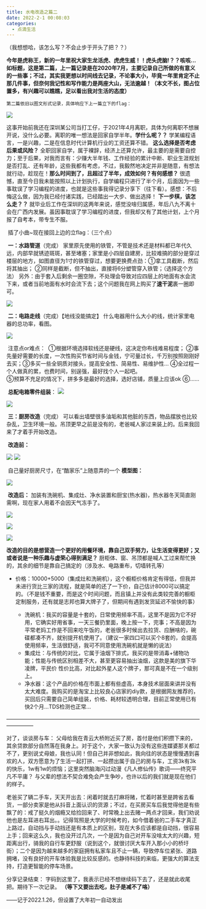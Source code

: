 ```yaml
---
title: 水电改造之篇二
date: 2022-2-1 00:08:03
categories: 
  - 点滴生活
---
```


（我想想哈，该怎么写？不会止步于开头了把？？）
    

**今年是虎称王，新的一年里祝大家生龙活虎、虎虎生威！！虎头虎脑!？？咳咳...如标题，这是第二篇，上一篇记录是在2020年7月，主要记录自己所做的有意义的一些事；不过，其实我更想以时间线去记录，不论事大小，毕竟一年里肯定不止那几件事，但奈何我记性和写作能力是两座大山，无法逾越！（本文不长，图占位置多，有兴趣可以瞧瞧，足以看出我对生活的态度）**
    

    第二篇依旧以图文形式记录，具体响应下上一篇立下的flag：

![](/images/水电改造之篇二0.png)

<!-- more -->

​    这事开始前我还在深圳某公司当打工仔，于2021年4月离职，具体为何离职不想展开说，没什么必要。离职的唯一想法是回家自学半年。
​      **学什么呢？？**
​        学某编程语言，一是兴趣，二是在信息时代计算机行业的工资还算不错。
​      **这么选择是否考虑后果或风险？**
​        全职回家自学，属于裸辞，经济上还算允许，最主要的是需要自控力；至于后果，对我而言有：少赚大半年钱、工作经验的累计中断、职业生涯规划是否打乱、还有年龄，这些我都有考虑，不过，我毅然地决定并非是随意，有想法就行动，趁现在！
​      **那么时间到了，且超过了半年，成效如何？有何感想？**
​        很遗憾，直至今日我未能按照以上计划执行，自学编程只进行了半个月，后面因为一些事耽误了学习编程的进度，也就是这些事我得记录分享下（往下看）。
​        感想：不后悔这么做，因为我已经付诸实践，已经踏出一大步、做出选择！
​      **下一步棋，该怎么走？？**
​        就毕业后工作在深圳的这两年来说，感觉没啥归属感，年后八九不离十会在广西内发展。
​        虽因事耽误了学习编程的进度，但我却又有了其他计划，上个月报了自考本，带专生不服。

​    插了小曲~现在接回上边的立flag：（三个点）

​     **一：水路管道**（完成）
​      家里原先使用的铁管，不管是技术还是材料都已年代久远，内部早就锈迹斑斑，甚至堵塞；家里是小四层自建房，比较难搞的部分是穿过楼层的地方，如图直径为1寸的铁管穿过，想要更换费点劲：
​          ①拿工具截断，然后将其抽出；
​          ②同样是截断，但不抽出，直接将6分塑管穿入铁管；（选择这个方法）
​      另外：由于套入后剩余一圈空隙，不处理会导致对应四层上的地面有水会流下来，或者当前地面有水时会流下去；这个问题我在网上购买了**速干泥**裹一圈即可。

![](/images/水电改造之篇二1.png)



​    **二：电路走线**（完成）【地线没能搞定】
​      什么电器用什么大小的线，统计家里电器的总功率，看图。

![](/images/水电改造之篇二2.png)



​        注意点or难点：
​        ①根据环境选择软线还是硬线，这决定你布线难易程度；
​        ②事先量好需要的长度，一次性购买节省时间与金钱，宁可量过长，千万别按照刚刚好去买；
​        ③多买一些全铜质对接头，提高安全性、简易性、易维护性...
​        ④全过程一个人做真的累，也费时间，别逞强，最好找个人一起吧。  
​        ⑤预算不充足的情况下，拼多多是最好的选择，选好店铺，质量上应该ok
​        ⑥......

​      **总配电箱零件组装**：
![](/images/水电改造之篇二.gif)

![](/images/水电改造之篇二3.png)

 

​    **三：厨房改造**（完成）
​      可以看出墙壁很多油垢和其他脏的东西，物品摆放也比较杂乱，卫生环境一般。吊顶更早之前是没有的，老爸喊人家过来装上的。后来我回来了才着手开始改造。

​      **改造前：**

![](/images/水电改造之篇二3-4.png)
![](/images/水电改造之篇二4.png)

​      自己量好厨房尺寸，在“酷家乐”上随意弄的一个 **模型图：**

![](/images/水电改造之篇二5.png)

​      **改造后：**
​     加装有洗碗机、集成灶、净水装置和厨宝(热水器)，热水器冬天简直刚需啊，现在家人用着不会因天气冻手了。

![](/images/水电改造之篇二6.png)

![](/images/水电改造之篇二7.png)

![](/images/水电改造之篇二8.png)

**改造的目的是想营造一个更好的用餐环境，靠自己双手努力，让生活变得更好；又或者说是一种乐趣与虚荣心得到满足？**
  厨柜体、窗、吊顶都是喊人工过来帮忙换的，其余的细节是靠自己搞定的（涉及水、电路重布，切墙转孔等）


- 价格：10000+5000（集成灶和洗碗机），这个橱柜价格肯定有得低，但我并未进行货比三家的流程，就是简单的还了一下价，自己估计8000可以搞定的。（不是钱不重要，而是这个时间问题，而且镇上并没有此类较完善的橱柜定制服务，还有就是志邦也算大牌子了，但期间有遇到发货延迟不愉快的事）

  - 洗碗机：我买的容量是十套的，日常使用频率不高，这里不是因为它不好用，它确实好用省事，一天三餐扔里面，晚上按一下，完事；不高是因为平常老妈工作是不回来吃午饭的，老爸很多时候出去拉货、应酬啥的，碗碟都凑不齐，就别提开机使用了。（建议一家四口可以买个8套的，会提高使用频率，生活很舒适，我可不同意使用洗碗机就是懒的说法）
  - 集成灶：与传统的对比，它属于油烟下排式，我买的是带消毒+储物功能；性能与传统区别相差不大，甚至更容易抽出油烟，这款是美的旗下华凌牌，平民价 性价比高，对比起外星人这个牌子，那可真是不在一个级别上。
  - 净水器：这个产品的价格在市面上都有些虚高，本身技术层面来讲并没有太大难度。我购买的是淘宝上比较良心店家的diy款，是根据网友推荐的，买回后只需要自己简单组装，价格、耗材较透明合理，目前正常使用已有快2个月...TDS检测也正常...



—————————————————————————————————————————

对了，谈谈房与车：
    父母给我在青云大桥附近买了房，首付是他们积攒下来的，其余贷款部分自然落在我身上。对于这个，大家一致认为没有这些连媒婆那关都过不了，更别说丈母娘，我也认同！但自己并非想如此，我向往的状态是慢慢遇到喜欢的人，双方愿意为了生活一起打拼、一起攒出属于自己的房与车，工资3k有3k的快乐，1w有1w的烦恼；这里突然脑海闪过动漫《凡人修仙传》歌词——终究平凡不平庸？ 与父辈的想法不契合难免会产生争吵，也许以后的我们就是现在他们的样子。

​    老爸买了辆二手车，天天开出去：闲着时就去打麻将赌，忙着时甚至是跨省去看货，一部分卖家是他从抖音上面认识的货源；不过，在买房买车后我觉得他是有些飘了的：戒了挺久的烟瘾又给捡回来了、时常晚上出去赌一两点才回来，我们劝说他也是左耳进右耳出。。
​    记得驾照是大学的时候考的，如今借着爸的二手车才真正上路过，自动挡与手动挡还是有本质上的区别，现在大多应该都是自动挡，很容易上手；回来这么久，我也没开过几次，一个是因为自己对开车没啥太大的兴趣，短距离出行，骑我的自行车更舒服（说到这个，就很讨厌大车开入那小小的桥圩街）；二个是因为越来越多的家庭拥有私家车且不止一辆，导致停车位紧张、道路拥堵，没有良好的开车体验我是比较反感的。也静待科技的来临，更强大的算法支持，打造更智能的停车场景。




分享记录结束：
    字码到这里了，我表示已经不想继续码下去了，还是就此收尾把。期待下一次记录。
    **（等下又要出去吃，肚子是减不了咯）**
    


——记于2022.1.26，但设置了大年初一自动发出

